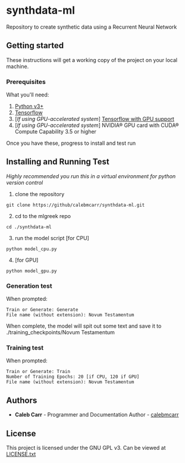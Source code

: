 # synthdata-ml
Repository to create synthetic data using a Recurrent Neural Network
## Getting started
These instructions will get a working copy of the project on your local machine.
### Prerequisites
What you'll need:
1. [Python v3+](https://www.python.org/downloads/)
2. [Tensorflow](https://www.tensorflow.org/install)
3. [*If using GPU-accelerated system*] [Tensorflow with GPU support](https://www.tensorflow.org/install/gpu)
4. [*If using GPU-accelerated system*] NVIDIA® GPU card with CUDA® Compute Capability 3.5 or higher

Once you have these, progress to install and test run
## Installing and Running Test 
*Highly recommended you run this in a virtual environment for python version control*
1. clone the repository
```
git clone https://github/calebmcarr/synthdata-ml.git
```
2. cd to the mlgreek repo
```
cd ./synthdata-ml
```
3. run the model script
[for CPU]
```
python model_cpu.py
```
4. [for GPU]
```
python model_gpu.py
```
### Generation test
When prompted:
```
Train or Generate: Generate
File name (without extension): Novum Testamentum
```
When complete, the model will spit out some text and save it to ./training_checkpoints/Novum Testamentum
### Training test
When prompted:
```
Train or Generate: Train
Number of Training Epochs: 20 [if CPU, 120 if GPU]
File name (without extension): Novum Testamentum
```
## Authors
* **Caleb Carr** - Programmer and Documentation Author - [calebmcarr](https://github.com/calebmcarr)
## License
This project is licensed under the GNU GPL v3.  Can be viewed at [LICENSE.txt](LICENSE.txt)

